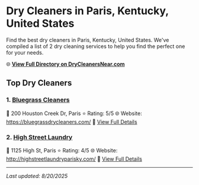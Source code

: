 # Dry Cleaners in Paris, Kentucky, United States

Find the best dry cleaners in Paris, Kentucky, United States. We've compiled a list of 2 dry cleaning services to help you find the perfect one for your needs.

🌐 **[View Full Directory on DryCleanersNear.com](https://drycleanersnear.com/city/US/Kentucky/Paris)**

## Top Dry Cleaners

### 1. [Bluegrass Cleaners](https://drycleanersnear.com/dryCleaner/688f1fd546b6614a95a95cd2/bluegrass-cleaners)
📍 200 Houston Creek Dr, Paris
⭐ Rating: 5/5
🌐 Website: https://bluegrassdrycleaners.com/
🔗 [View Full Details](https://drycleanersnear.com/dryCleaner/688f1fd546b6614a95a95cd2/bluegrass-cleaners)

### 2. [High Street Laundry](https://drycleanersnear.com/dryCleaner/688f205846b6614a95a96120/high-street-laundry)
📍 1125 High St, Paris
⭐ Rating: 4/5
🌐 Website: http://highstreetlaundryparisky.com/
🔗 [View Full Details](https://drycleanersnear.com/dryCleaner/688f205846b6614a95a96120/high-street-laundry)


---

*Last updated: 8/20/2025*
